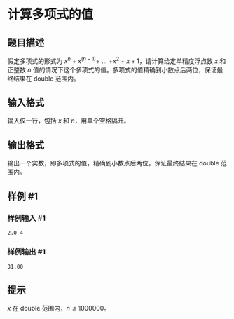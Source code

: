 # 计算多项式的值

## 题目描述

假定多项式的形式为 $x^n+x^{(n-1)}+$ … $+x^2+x+1$，请计算给定单精度浮点数 $x$ 和正整数 $n$ 值的情况下这个多项式的值。多项式的值精确到小数点后两位，保证最终结果在 double 范围内。

## 输入格式

输入仅一行，包括 $x$ 和 $n$，用单个空格隔开。

## 输出格式

输出一个实数，即多项式的值，精确到小数点后两位。保证最终结果在 double 范围内。

## 样例 #1

### 样例输入 #1
```
2.0 4
```

### 样例输出 #1

```
31.00
```

## 提示

$x$ 在 double 范围内，$n \le 1000000$。
